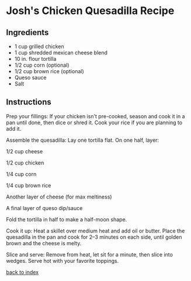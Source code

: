#  Josh's Chicken Quesadilla Recipe

## Ingredients

- 1 cup grilled chicken
- 1 cup shredded mexican cheese blend
- 10 in. flour tortilla
- 1/2 cup corn (optional)
- 1/2 cup brown rice (optional)
- Queso sauce
- Salt

## Instructions

Prep your fillings:
If your chicken isn't pre-cooked, season and cook it in a pan until done, then dice or shred it. Cook your rice if you are planning to add it.

Assemble the quesadilla:
Lay one tortilla flat. On one half, layer:

1/2 cup cheese

1/2 cup chicken

1/4 cup corn

1/4 cup brown rice

Another layer of cheese (for max meltiness)

A final layer of queso dip/sauce

Fold the tortilla in half to make a half-moon shape.

Cook it up:
Heat a skillet over medium heat and add oil or butter. Place the quesadilla in the pan and cook for 2–3 minutes on each side, until golden brown and the cheese is melty.

Slice and serve:
Remove from heat, let sit for a minute, then slice into wedges. Serve hot with your favorite toppings.



[back to index](../)
